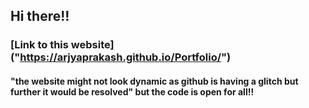 ## Hi there!!
### [Link to this website] ("https://arjyaprakash.github.io/Portfolio/")
#### "the website might not look dynamic as github is having a glitch but further it would be resolved" but the code is open for all!!
